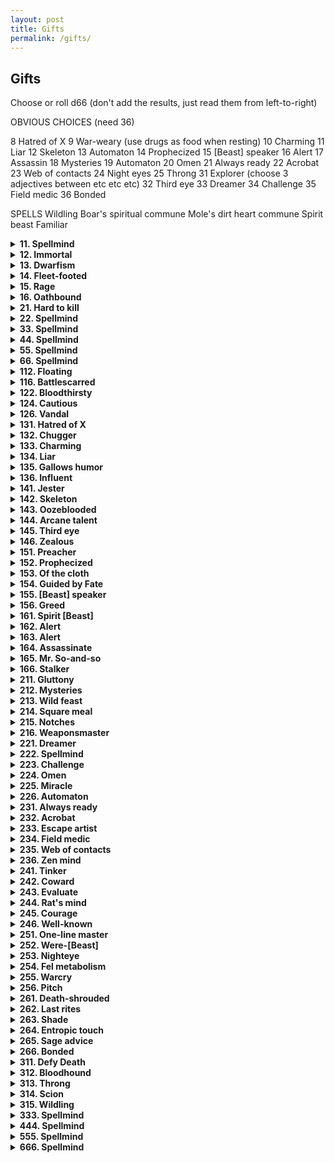 ```yaml
---
layout: post
title: Gifts
permalink: /gifts/
---
```


## Gifts

Choose or roll d66 (don't add the results, just read them from left-to-right)

OBVIOUS CHOICES (need 36)

8 Hatred of X
9 War-weary (use drugs as food when resting)
10 Charming
11 Liar
12 Skeleton
13 Automaton
14 Prophecized
15 [Beast] speaker
16 Alert
17 Assassin
18 Mysteries
19 Automaton
20 Omen
21 Always ready
22 Acrobat
23 Web of contacts
24 Night eyes
25 Throng
31 Explorer (choose 3 adjectives between etc etc etc)
32 Third eye
33 Dreamer
34 Challenge
35 Field medic
36 Bonded

SPELLS
Wildling
Boar's spiritual commune
Mole's dirt heart commune
Spirit beast
Familiar

<details markdown="1">
<summary><b>11. Spellmind</b></summary>
Acquire 1 Magic die.
  
When you get this Gift, roll a random spell from the list of spells+<b>Category</b>. You can cast this spell as if you had the spellbook.
</details>

<details markdown="1">
<summary><b>12. Immortal</b></summary>
You're immortal to age, and cannot be magically aged. You can ponder a question about history, a named character or a named object over Lunch. Roll a d6 - if 6, the GM gives you a concise and honest answer (although not necessarily a complete one).
</details>

<details markdown="1">
<summary><b>13. Dwarfism</b></summary>
You're half as small as the average human. You can't wield heavy weapons (melee or otherwise) or polearms, and need two hands to wield medium weapons.
</details>

<details markdown="1">
<summary><b>14. Fleet-footed</b></summary>
If you so wish, you can walk around as if you weighed only 5 kilograms - most pressure plates won't activate, branches won't bend, snow won't cave in, etc. You can only do this if you don't have anything particularly heavy in your Inventory.
</details>

<details markdown="1">
<summary><b>15. Rage</b></summary>
Whenever combat starts or you suffer from a strong emotion, you can enter a state of rage. You feel nothing else than it, and can't be charmed or mentally controlled. You add your Might bonus to all damage dealt (yes, even spells and ranged weapons). You need to attack or cast a damaging spell every turn, otherwise you attack yourself.
</details>

<details markdown="1">
<summary><b>16. Oathbound</b></summary>
State your principal duty. When you roll for an action that pertains to your principal duty (or to avoid doing something that goes against your principal duty), you can change one of the results to a 6, and count it as if it were natural. You can only do this once per rest.
</details>

<details markdown="1">
<summary><b>21. Hard to kill</b></summary>
When you fail a Might roll at 0 HP, you're never incapacitated, although you do gain an Injury. You can let yourself be incapacitated - you won't die by being left alone, and you'll wake up a few hours later.
</details>

<details markdown="1">
<summary><b>22. Spellmind</b></summary>
Acquire 1 Magic die.
  
When you get this Gift, roll a random spell from the list of spells+<b>Category</b>. You can cast this spell as if you had the spellbook.
</details>

<details markdown="1">
<summary><b>33. Spellmind</b></summary>
Acquire 1 Magic die.
  
When you get this Gift, roll a random spell from the list of spells+<b>Category</b>. You can cast this spell as if you had the spellbook.
</details>

<details markdown="1">
<summary><b>44. Spellmind</b></summary>
Acquire 1 Magic die.
  
When you get this Gift, roll a random spell from the list of spells+<b>Category</b>. You can cast this spell as if you had the spellbook.
</details>

<details markdown="1">
<summary><b>55. Spellmind</b></summary>
Acquire 1 Magic die.
  
When you get this Gift, roll a random spell from the list of spells+<b>Category</b>. You can cast this spell as if you had the spellbook.
</details>

<details markdown="1">
<summary><b>66. Spellmind</b></summary>
Acquire 1 Magic die.
  
When you get this Gift, roll a random spell from the list of spells+<b>Category</b>. You can cast this spell as if you had the spellbook.
</details>





<details markdown="1">
<summary><b>112. Floating</b></summary>
You constantly hover a few inches above ground. You can hover across very still water. If you are surprised or if you fall though, you touch the ground as normal.
</details>







<details markdown="1">
<summary><b>116. Battlescarred</b></summary>
All Scars in your Inventory count as Armor. You can only have a maximum of 5 Armor as per usual. When you interact with warriors and your scars are visible, you can either use +Wit for your reaction roll or +Scars.
</details>



<details markdown="1">
<summary><b>122. Bloodthirsty</b></summary>
Whenever combat arises, keep a score of how many enemies you've killed. At the end of combat, you heal that much HP. If your HP is at its max, you instead heal Wounds.
</details>



<details markdown="1">
<summary><b>124. Cautious</b></summary>
If you don't attack or cast a spell during your turn, your Armor is 5 (unless it was already higher). You can always ask the GM, "Is this situation about to get violent?", and they'll give you an honest answer.
</details>



<details markdown="1">
<summary><b>126. Vandal</b></summary>
You gain +1 HP whenever you break an object. If you break a Valuable or Treasure (and you knew its value), you heal all HP. You can immediately tell if something is trying to protect or guard something else, and what that is.
</details>

<details markdown="1">
<summary><b>131. Hatred of X</b></summary>
Replace X by some kind of creature or thing. Humans. Orcs. Kobolds. Doors. If your target resembles, even remotely, the subject of your hate, you deal +2 damage to them. This acts as a Savvy regarding the subject of your hate (however you can still be very prejudiced and biased in your knowledge, leading to potentially erroneous knowledge).
</details>

<details markdown="1">
<summary><b>132. Chugger</b></summary>
You make friends around drink. If you chug an ale in a social context, there's at least 1 person who'll be friendly towards you and come up to you. If you take an action to chug in the middle of combat (empyting an Inventory slot's worth of alcohol), you heal your HP to full.
</details>

<details markdown="1">
<summary><b>133. Charming</b></summary>
You make great impressions. As long as you're doing the talking, you have a +1 to Reaction rolls. Even if they don't like you, as long as you speak nicely and softly, they'll hear you out.
</details>

<details markdown="1">
<summary><b>134. Liar</b></summary>
Once per rest, you can tell a lie that isn't obviously false. The people you tell it to will believe it (not necessarily act on it). They'll know after 1d6 minutes, though, and they'll come after you. 
</details>

<details markdown="1">
<summary><b>135. Gallows humor</b></summary>
Over lunch, you can tell a dark joke. Roll a general reaction roll. If Uncertain, your party heals 1 Wound. If Helpful or Friendly, they heal 1 Wound plus how many Mind Scars you have. In social contexts, you can draw people to you who have similar Mind Scars as you - if you joke around, you're sure to stumble upon at least 1 person with similar issues.
</details>

<details markdown="1">
<summary><b>136. Influent</b></summary>
Your name bears influence and power. Most people of your race will recognize you. By flaunting your influence, you can force people to act Helpful towards you, although their initial Reaction towards you degrades by one step. People above you on the social totem pole are unaffected by this.
</details>

<details markdown="1">
<summary><b>141. Jester</b></summary>
You can convince anyone that you're the most or least important person in a group. You can always ask the GM, 'Who's the most important person around here?', and the GM will give you a truthful answer - even if someone else is pretending to be important.
</details>

<details markdown="1">
<summary><b>142. Skeleton</b></summary>
You're a skeleton. Sharp and piercing weapons deal half damage to you, but crushing weapons deal double. You don't need to breathe, or eat, or sleep. People around you will react accordingly to your appearance - generally, the living hate the undead. The dead hate the undead.
</details>

<details markdown="1">
<summary><b>143. Oozeblooded</b></summary>
Portions cut off from your body can still be moved as if guided by you - even if your head is cut off. Over Lunch, you can reattach limbs. If you reattach them the wrong way, it'll be really uncomfortable.
</details>

<details markdown="1">
<summary><b>144. Arcane talent</b></summary>
You start with 1 base Magic die. If lost, you recuperate it if you have a good night's sleep. You can taste and smell magic in the air, as well as magic in objects.
</details>

<details markdown="1">
<summary><b>145. Third eye</b></summary>
You have a grotesque third eye on your forehead. As long as its open and uncovered, you can pre-emptively roll Reaction rolls with people you've never met before that you can see, before interacting with them. If you've interacted with someone, you can tell their current disposition towards you. These values may change depending on context.
</details>

<details markdown="1">
<summary><b>146. Zealous</b></summary>
Over Lunch, instead of eating, you can follow a strange esoteric ritual. Describe it. When you interact with a person of faith for a few minutes, you can immediately tell how strong is their conviction and belief in their faith.
</details>

<details markdown="1">
<summary><b>151. Preacher</b></summary>
When you take an hour to proselytize in a town, you attract 4d6 people. Half of them are interested by what you have to say. A quarter of them resent what you say. There's a 1-in-6 chance that one of these people is enamored by what you have to say, and will gladly join you as a Follower, with a starting Loyalty of 2.
</details>

<details markdown="1">
<summary><b>152. Prophecized</b></summary>
Whenever anyone rolls double '1's or '6's, you may state aloud, 'As the Prophecy foretold'. Doing so, you regain all HP, and the <i>very next</i> 2d6 roll will either be maximized (if previously double '1's) or minimized (if previously double '2's).
</details>

<details markdown="1">
<summary><b>153. Of the cloth</b></summary>
Whenever you wear the vestments of your faith, you are recognized as an ordained person of that faith. Most people will be agreeable with you, and if you ask, they can shelter you and your party for the night. You immediately recognize if someone belongs to the same faith as you.
</details>

<details markdown="1">
<summary><b>154. Guided by Fate</b></summary>
Every time you rest, roll a d6, and note down the result. Once per rest, you can replace the result of <i>any</i> d6 you see by that result.
</details>

<details markdown="1">
<summary><b>155. [Beast] speaker</b></summary>
When you get this Gift, choose a kind of beast. Dogs, cats, bats, worms, ants, etc. You can speak to these beasts freely, and understand what they say to you in return. This doesn't mean they'll like you, but most will be intrigued by someone speaking their language.
</details>

<details markdown="1">
<summary><b>156. Greed</b></summary>
For every Valuable or Treasure you have that takes up an Inventory slot, you gain +1 HP. You can smell gold, jewels and other precious metals - if you sniff at a crossroads, the GM will tell you in which direction are the most riches.
</details>

<details markdown="1">
<summary><b>161. Spirit [Beast]</b></summary>
Acquire a Magic die.
  
When you get this Gift, choose a kind of beast no smaller than a cat, and no larger than a horse. Dog, bear, wolf, giant cockroach, etc. You can use Magic dice to summon it as an action. It has [dice] HD, [sum] HP, and deals 1d6+[dice] damage. You can give it orders that it'll try to do as well as it can. It can do whatever a normal beast of that type could normally. If it is killed, you lose its associated Magic die until a week passes, after which it returns and you can summon the spirit again.
</details>

<details markdown="1">
<summary><b>162. Alert</b></summary>
You can't be surprised by anything, and you have a sixth sense that tells you when danger is about to happen. You know the difference between a room that is silent because nothing is there, and a room that is silent because something is trying not to make a sound.
</details>

<details markdown="1">
<summary><b>163. Alert</b></summary>
You can't be surprised by anything, and you have a sixth sense that tells you when danger is about to happen. You know the difference between a room that is silent because nothing is there, and a room that is silent because something is trying not to make a sound.
</details>

<details markdown="1">
<summary><b>164. Assassinate</b></summary>
For each bit of important information you have on a target, you deal +1 damage. Important information is anything that has a tangible utility to you or your party, and isn't immediately knowable by just looking at a person. This maxes out at +6 damage. When you kill an enemy, they make no sound.
</details>

<details markdown="1">
<summary><b>165. Mr. So-and-so</b></summary>
By spending a day and paying one Valuable, you can create the identity of a common person (peasant, merchant, etc) complete with papers and disguise, which takes up 1 Inventory slot. By spending a week and paying one Treasure, you can create the identity of a person of interest (higher-up in an organization, baron, etc) and be well-regarded within it due to false credentials. You can attempt to steal someone's identity, although their confidants will never be duped.
</details>

<details markdown="1">
<summary><b>166. Stalker</b></summary>
In any non-combat situation where your position hasn't been accurately defined yet, you can state that you're disappearing. People keeping an eye out for you know something is up. You can reappear anytime by stating so - in the shadows, in a cupboard, disguised as an unnamed NPC nearby, etc. Until you state that you're there, you can't actually hear or see anything that's happening in that scene.
</details>

<details markdown="1">
<summary><b>211. Gluttony</b></summary>
You have 1 Bloat, which takes up an Inventory slot. You can eat anything edible as large as a chicken and softer than wood over Lunch, and count it as a ration. You're unaffected by rot. You gain +2 HP if you have Bloat. As long as you eat 2 rations per day, your Bloat remains, or else it disappears. To recuperate it, you'll need to eat 2 rations each day for a week.
</details>

<details markdown="1">
<summary><b>212. Mysteries</b></summary>
Whenever you come across something unanswered in the world, note down one Big Question, which takes up a slot in your Mind. A Big Question is anything that has a meaningful, and interesting, answer. Whenever you're in an archive of knowledge, you can roll 2d6 once, and add +1 for each Big Question you have. On a Success, the GM gives you an honest answer to one of your Big Questions. You can always remove Big Questions from your Mind, but you can never ask the same question again.
</details>

<details markdown="1">
<summary><b>213. Wild feast</b></summary>
You can chop of a chunk of meat from anything freshly killed. It takes up an Inventory slot. If you eat it while its fresh (which takes 10 minutes) you acquire a random power from it. It can be one of its attribute scores, it can be an ability it had, an attack, or even a spell. The GM chooses. The power remains until the next time you Rest or you eat another chunk of meat.
</details>

<details markdown="1">
<summary><b>214. Square meal</b></summary>
Over Lunch, if you take a chug of an alcoholic drink, you heal 1 Wound. When doing this, if you can describe a point in time in your character's career where things were worse than your party's current situation, everyone heals 1 Wound as well (other plays and the GM have to agree, grimly nod, or go 'sometimes life be like that').
</details>

<details markdown="1">
<summary><b>215. Notches</b></summary>
Choose one of your weapons. In combat, when you kill something with this weapon, it gains a Notch. At 10, 20, 30, 40 and 50 Notches, select one upgrade below that only you can use when you wield that weapon. You can choose the same ability more than once.
*  +1 damage.
*  As an action, attack and maneuver at the same time (specify what kind of maneuver exactly).
*  Special weapon ability (draw weapon instinctively, wield 2-handed weapon in 1 hand, use weapon as specific tool, etc. Define with GM).
</details>

<details markdown="1">
<summary><b>216. Weaponsmaster</b></summary>
Acquire 1 Magic die.

When making an attack, you can spend Magic die to increase your damage or to make additional attacks. When you increase your damage, you increase it by [sum]. When you make additional attacks, you make [dice] additional attacks on the same or other targets.
</details>

<details markdown="1">
<summary><b>221. Dreamer</b></summary>
Acquire 1 Magic die.

At the end of a good night's sleep, you can spend Magic dice. You can ask [dice] questions that follow the following structure, 'If I do X, will Y happen?'. The GM gives an honest Yes/No/Maybe answer for each question.
</details>

<details markdown="1">
<summary><b>222. Spellmind</b></summary>
Acquire a Magic die.
  
When you get this Gift, roll a random spell from the list of spells. This spell takes up a slot in your Mind.
</details>

<details markdown="1">
<summary><b>223. Challenge</b></summary>
When you <i>demand</i> that someone oppose you in a challenge of wits, strength or violence, they must accept or suffer consequences. Consequences for a normal person are light humiliation - for people higher up in social standing, rank, or divine influence, the consequences can be demotion, shame, even death. You can challenge anything that understands you and is capable of being offended.
</details>

<details markdown="1">
<summary><b>224. Omen</b></summary>
Acquire 1 Magic die.

At dawn each day, the thing/deity/power that gives you your vision imparts its wisdom in the form of a spell, your Omen, which comes from the list of spells. It takes up a slot in your Mind, and your GM chooses it for you, depending on what you may encounter before next Dawn.
</details>

<details markdown="1">
<summary><b>225. Miracle</b></summary>
Name your God, and what they want. You acquire the Piety attribute, which starts at 0. It can only increase by accomplishing great deeds that your God wants. Once per day, you can attempt to perform a Miracle. Roll 2d6+Piety. On 13+, your miracle is accomplished. Your Piety score then returns to 0.
  
Miracles aren't for banal uses - they are world-altering powers. be careful with them.
</details>

<details markdown="1">
<summary><b>226. Automaton</b></summary>
You're a robot. Gain a PURPOSE attribute (capitals not optional). Your PURPOSE score is always equal to the highest score between your 4 base attributes. State your PURPOSE, which is a 3-word directive (PROTECT-THIS-DUDE, FIND-THE-ARTEFACT, KILL-ALL-HUMANS, etc). Whenever you do an action related to your PURPOSE, you can roll +PURPOSE instead of any other attribute. State also what DOESN'T COMPUTE, which is a 1-word concept (Love, War, Taxes, etc). Whenever you're confronted to what DOESN'T COMPUTE, you can choose to either take 1 Wound or shut down for a minute to reboot - this only happens once per scene/encounter.

Someone can reprogram you while you sleep by opening the back of your head case. Doing so, they state a new 3-word PURPOSE. You, however, choose what DOESN'T COMPUTE.
</details>

<details markdown="1">
<summary><b>231. Always ready</b></summary>
Whenever you leave town, you can spend 1 Valuable or 1 Treasure. Doing so, you acquire an unnamed package, that takes up a slot in your Inventory. Whenever you wish, you can decide to open up the unnamed package, which reveals that it was something that you could've purchased with a Valuable (or Treasure, if you spent that) and could've been held in such a box. You can have bundles of items inside if you wish.
</details>

<details markdown="1">
<summary><b>232. Acrobat</b></summary>
You can jump two times higher, farther, and you take the least amount of damage possible from falling when you're in control. Once per rest, you can automatically succeed at a feat of acrobatics.
</details>

<details markdown="1">
<summary><b>233. Escape artist</b></summary>
Once per rest, you can automatically escape from restraints (rope, manacles, social convention, etc) as long as you could plausibly do so. You can always ask the GM, 'What's the best exit to take to get out of here?' and you'll get an honest answer.
</details>

<details markdown="1">
<summary><b>234. Field medic</b></summary>
You can automatically stabilize yourself or an ally with proper tools (you still need to use an action). If you're bare-handed, you need to roll +Wit. You can always ask the GM, 'What made this wound?' and you'll get an honest answer.
</details>

<details markdown="1">
<summary><b>235. Web of contacts</b></summary>
Once per session, you can declare that you know someone who can help you with your predicament. They might not like you. When you stay in town for a week, you automatically have a web of contacts who'll do up to mildly illegal things for you, but expect compensation in return.
</details>

<details markdown="1">
<summary><b>236. Zen mind</b></summary>
Whenever you're affected by great emotion, you can take an action to take a breath and put that emotion in your Mind. You won't be affected by it for the time being, but you'll need to let it out at one point or another. If you speak calmly and directly to people, they won't start having overt displays of emotion, unless they already were prior to you talking to them.
</details>

<details markdown="1">
<summary><b>241. Tinker</b></summary>
By taking an hour's worth of time, you can either merge to previously unmerged items together, or create a new item. To do so, destroy two unmerged items. If you can make a new name of an item from the letters making up the letters of both destroyed items, you create that item. Merged items and created items in this way are useless to anyone else. You may need some tools to successfully merge or create certain items.
</details>

<details markdown="1">
<summary><b>242. Coward</b></summary>
You run faster if you're running away from something. Unless it's really fast, it won't catch you. When you're running away from something dangerous, you can run through a door or entrance and reappear at another unrelated door or exit in sight of the first.
</details>

<details markdown="1">
<summary><b>243. Evaluate</b></summary>
You instantly know the value of any Civilized object, as well as any object related to your Failed career. Objects you give to people related to your Failed career count as one step more valuable.
</details>

<details markdown="1">
<summary><b>244. Rat's mind</b></summary>
When someone tries to read your mind or detect the equivalent of your alignment, you can feed them false information. They won't realize it's false. If you're affected by a spell that would take your free will away from you, you can, as an action, put that effect in your Mind and regain control of yourself. When you rest, you can roll +Wit to destroy it.
</details>

<details markdown="1">
<summary><b>245. Courage</b></summary>
You have a boon on rolls to resist fear. You automatically succeed when you have a Scar related to whatever is trying to affect you in such a way. If you succeed, all your Followers, as well as your Party, has a boon to their own roll.
</details>

<details markdown="1">
<summary><b>246. Well-known</b></summary>
Once per session, when you meet a named NPC, you can declare that you know them. They know you too, and not necessarily in a good way. You know one bit of important information about them (anything that wouldn't be immediately knowable by looking at them) - ask a question related to them to the GM, and you'll get an honest answer.
</details>

<details markdown="1">
<summary><b>251. One-line master</b></summary>
Whenever you say a one-liner, and everyone around the table laughs, groans, pinches the bridge of their nose or says 'oh my god shut up', you heal 1 HP. When you meet someone, you immediately know what to say to piss them off.
</details>

<details markdown="1">
<summary><b>252. Were-[Beast]</b></summary>
When you acquire this trait, replace [Beast] with any beast. Cat, Wolf, Anteater, Dragonfly, etc. You can morph to and from this shape as an action - even stopping at the middle in some awkward half-beast half-your-original-shape where you have the benefits and drawbacks of both forms. If you go outside during a full moon, you will transform into your full form and barely be able to control yourself. You keep your attributes when you're shapeshifted.
</details>

<details markdown="1">
<summary><b>253. Nighteye</b></summary>
Your jet-black eyes allow you to see in the dark as if it were sunlight, unless there's any source of light near you. If you look intently into someone's eyes for a few seconds, you'll know their surface intentions in regards to anything they're saying.
</details>

<details markdown="1">
<summary><b>254. Fel metabolism</b></summary>
You're immune to poison. When you suffer damage from poison, it heals you. You can choose to deal Wounds to yourself to gain a bonus to a roll for a physical action (+1 per Wound taken).
</details>

<details markdown="1">
<summary><b>255. Warcry</b></summary>
Once per rest, you can use an action to shout at the air. Every member in your party heals a number of HP equal to your Might, minimum 1. Weak creatures (of 2 HD or less) are terrified of you, and you can choose whether they cower or flee. You can cause a commotion in pretty much any social environment when doing so.
</details>

<details markdown="1">
<summary><b>256. Pitch</b></summary>
You can exude a black tar-like substance from your pores. It is greasy or adhesive, as you wish when you exude it. It is also extremely flammable.
</details>

<details markdown="1">
<summary><b>261. Death-shrouded</b></summary>
Your Death follows you around, invisible and intangible, visible only by you. When you are Wounded, others might be able to catch glimpses of it. You can see the HP and number of Wounds of any creature you see.
</details>

<details markdown="1">
<summary><b>262. Last rites</b></summary>
When you close the eyes of a recently slain creature, you can ask its Body (not its Soul) one question, that it will answer truthfully. The Body knows everything that it felt, saw and sensed, but doesn't have access to logic or memory (unless it was muscle memory). Once asked, the Body rests and doesn't answer further questions.
</details>

<details markdown="1">
<summary><b>263. Shade</b></summary>
When you snuff a light, you can focus so that all lights you can see are snuffed at the exact same time. You can tell whether you or your party has been noticed or not, as long as they are nearby.
</details>

<details markdown="1">
<summary><b>264. Entropic touch</b></summary>
When you touch someone or something with your bare hands, you damage them and age them. Steel rusts, flesh decays. You can deal 1d6 damage this way, ignoring Armor. Gloves you wear, strangely, aren't affected.
</details>

<details markdown="1">
<summary><b>265. Sage advice</b></summary>
When you and your party are atempting to take a group action, you can all roll together, add the results together and divide them by the number of participants - that's your actual result for the entire party. Members of your party can all act as if they had your Failed Career (you've explained plenty of times how it worked).
</details>

<details markdown="1">
<summary><b>266. Bonded</b></summary>
Choose another person in your party. You cannot choose another person, and this bond only breaks when that party member abandons the party or dies. You immediately sense when that person is in danger, you are immune to fear when that person is dying, and your heart beats stronger when that person is nearby.
</details>

<details markdown="1">
<summary><b>311. Defy Death</b></summary>
Once per rest, when you would die, you can laugh at the face of your Death and remain alive with 9 Wounds. If you were at 0 HP, heal 1 HP. When you do so, place a DEATH BOUNTY (capitals aren't optional) in your Mind. You'll meet your Death when you next rest, who'll demand an explanation for this. They'll ask something of you to remove your DEATH BOUNTY. If you get too many DEATH BOUNTIES... You die, and can't be brought back.
</details>

<details markdown="1">
<summary><b>312. Bloodhound</b></summary>
When you cross someone's gaze, you can mark them down into your Mind, taking up a slot. You constantly have a feeling of the direction in which they are related to you, as well as their distance. You know if they're sleeping. You can smell their fear if they're nearby. If you find traces of someone's passage, you know if those traces are theirs.
</details>

<details markdown="1">
<summary><b>313. Throng</b></summary>
You're not an individual person, but a multitude. You can all look the same, or actually be different people. Whenever you take HP damage, some of you are knocked out in tragic-comic fashion. Whenever you recuperate HP, some of you regain consciousness, crawl out of debris, etc. Any mundane item you have in your Inventory or Mind is duplicated so each of you can use it - however its in terrible condition and not really usable by any other person. Magical items in your Inventory or Mind remain unique, and can be given normally. You can, however, only use them once per scene as one of you uses it before blending into the mass. Whenever you do laborious work, you do the work of 10 people in the same time. In-combat, you're always considered adjacent to everyone.
</details>

<details markdown="1">
<summary><b>314. Scion</b></summary>
Acquire 1 Magic die.

Make up 3 tenets of your faith. These are the tenets you should follow. Your Magic dice become Faith dice, which act in exactly the same manner as Magic dice, but aren't recovered after a long rest like they usually would. Rather, you recover them by acting according to your tenets. Additionally, anyone in your party with the same faith as you can use your Faith dice with your permission, no matter the distance, to cast their own spells or any spells you have in your Mind.
</details>

<details markdown="1">
<summary><b>315. Wildling</b></summary>
Acquire 1 Magic die.

As an action, you can transform yourself into a natural beast of which you've eaten the heart. You gain the Might and Grace of the animal, but keep your Wit and Lore. For the duration, you lose any abilities that relied on your having your physical body. Your equipment isn't transformed and remains at your feet after your transformation. You can communicate with other animals of the same type as if you shared a language, but you cannot otherwise speak normally.
</details>

<details markdown="1">
<summary><b>333. Spellmind</b></summary>
Acquire a Magic die.
  
When you get this Gift, roll a random spell from the list of spells. This spell takes up a slot in your Mind.
</details>

<details markdown="1">
<summary><b>444. Spellmind</b></summary>
Acquire a Magic die.
  
When you get this Gift, roll a random spell from the list of spells. This spell takes up a slot in your Mind.
</details>

<details markdown="1">
<summary><b>555. Spellmind</b></summary>
Acquire a Magic die.
  
When you get this Gift, roll a random spell from the list of spells. This spell takes up a slot in your Mind.
</details>

<details markdown="1">
<summary><b>666. Spellmind</b></summary>
Acquire a Magic die.
  
When you get this Gift, roll a random spell from the list of spells. This spell takes up a slot in your Mind.
</details>
